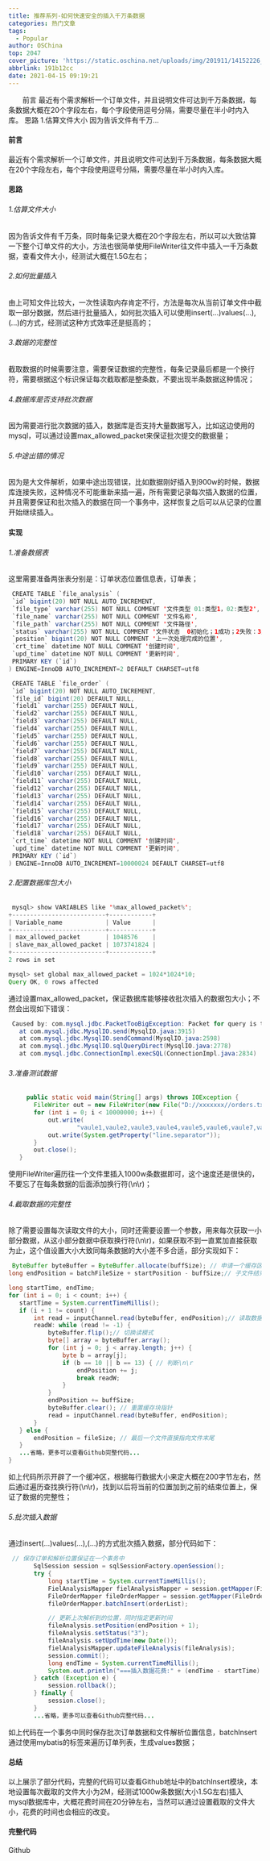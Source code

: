```yaml
---
title: 推荐系列-如何快速安全的插入千万条数据
categories: 热门文章
tags:
  - Popular
author: OSChina
top: 2047
cover_picture: 'https://static.oschina.net/uploads/img/201911/14152226_qN7v.jpg'
abbrlink: 191b12cc
date: 2021-04-15 09:19:21
---
```


&emsp;&emsp;前言 最近有个需求解析一个订单文件，并且说明文件可达到千万条数据，每条数据大概在20个字段左右，每个字段使用逗号分隔，需要尽量在半小时内入库。 思路 1.估算文件大小 因为告诉文件有千万...
<!-- more -->

                                                                                                                                                                                         
#### 前言 
最近有个需求解析一个订单文件，并且说明文件可达到千万条数据，每条数据大概在20个字段左右，每个字段使用逗号分隔，需要尽量在半小时内入库。 
 
#### 思路 
 
###### 1.估算文件大小 
因为告诉文件有千万条，同时每条记录大概在20个字段左右，所以可以大致估算一下整个订单文件的大小，方法也很简单使用FileWriter往文件中插入一千万条数据，查看文件大小，经测试大概在1.5G左右； 
 
###### 2.如何批量插入 
由上可知文件比较大，一次性读取内存肯定不行，方法是每次从当前订单文件中截取一部分数据，然后进行批量插入，如何批次插入可以使用insert(...)values(...),(...)的方式，经测试这种方式效率还是挺高的； 
 
###### 3.数据的完整性 
截取数据的时候需要注意，需要保证数据的完整性，每条记录最后都是一个换行符，需要根据这个标识保证每次截取都是整条数，不要出现半条数据这种情况； 
 
###### 4.数据库是否支持批次数据 
因为需要进行批次数据的插入，数据库是否支持大量数据写入，比如这边使用的mysql，可以通过设置max_allowed_packet来保证批次提交的数据量； 
 
###### 5.中途出错的情况 
因为是大文件解析，如果中途出现错误，比如数据刚好插入到900w的时候，数据库连接失败，这种情况不可能重新来插一遍，所有需要记录每次插入数据的位置，并且需要保证和批次插入的数据在同一个事务中，这样恢复之后可以从记录的位置开始继续插入。 
 
#### 实现 
 
###### 1.准备数据表 
这里需要准备两张表分别是：订单状态位置信息表，订单表； 
 ```java 
  CREATE TABLE `file_analysis` (
  `id` bigint(20) NOT NULL AUTO_INCREMENT,
  `file_type` varchar(255) NOT NULL COMMENT '文件类型 01:类型1，02:类型2',
  `file_name` varchar(255) NOT NULL COMMENT '文件名称',
  `file_path` varchar(255) NOT NULL COMMENT '文件路径',
  `status` varchar(255) NOT NULL COMMENT '文件状态  0初始化；1成功；2失败：3处理中',
  `position` bigint(20) NOT NULL COMMENT '上一次处理完成的位置',
  `crt_time` datetime NOT NULL COMMENT '创建时间',
  `upd_time` datetime NOT NULL COMMENT '更新时间',
  PRIMARY KEY (`id`)
) ENGINE=InnoDB AUTO_INCREMENT=2 DEFAULT CHARSET=utf8
  ```  
 ```java 
  CREATE TABLE `file_order` (
  `id` bigint(20) NOT NULL AUTO_INCREMENT,
  `file_id` bigint(20) DEFAULT NULL,
  `field1` varchar(255) DEFAULT NULL,
  `field2` varchar(255) DEFAULT NULL,
  `field3` varchar(255) DEFAULT NULL,
  `field4` varchar(255) DEFAULT NULL,
  `field5` varchar(255) DEFAULT NULL,
  `field6` varchar(255) DEFAULT NULL,
  `field7` varchar(255) DEFAULT NULL,
  `field8` varchar(255) DEFAULT NULL,
  `field9` varchar(255) DEFAULT NULL,
  `field10` varchar(255) DEFAULT NULL,
  `field11` varchar(255) DEFAULT NULL,
  `field12` varchar(255) DEFAULT NULL,
  `field13` varchar(255) DEFAULT NULL,
  `field14` varchar(255) DEFAULT NULL,
  `field15` varchar(255) DEFAULT NULL,
  `field16` varchar(255) DEFAULT NULL,
  `field17` varchar(255) DEFAULT NULL,
  `field18` varchar(255) DEFAULT NULL,
  `crt_time` datetime NOT NULL COMMENT '创建时间',
  `upd_time` datetime NOT NULL COMMENT '更新时间',
  PRIMARY KEY (`id`)
) ENGINE=InnoDB AUTO_INCREMENT=10000024 DEFAULT CHARSET=utf8
  ```  
 
###### 2.配置数据库包大小 
 ```java 
  mysql> show VARIABLES like '%max_allowed_packet%';
+--------------------------+------------+
| Variable_name            | Value      |
+--------------------------+------------+
| max_allowed_packet       | 1048576    |
| slave_max_allowed_packet | 1073741824 |
+--------------------------+------------+
2 rows in set

mysql> set global max_allowed_packet = 1024*1024*10;
Query OK, 0 rows affected
  ```  
通过设置max_allowed_packet，保证数据库能够接收批次插入的数据包大小；不然会出现如下错误： 
 ```java 
  Caused by: com.mysql.jdbc.PacketTooBigException: Packet for query is too large (4980577 > 1048576). You can change this value on the server by setting the max_allowed_packet' variable.
    at com.mysql.jdbc.MysqlIO.send(MysqlIO.java:3915)
    at com.mysql.jdbc.MysqlIO.sendCommand(MysqlIO.java:2598)
    at com.mysql.jdbc.MysqlIO.sqlQueryDirect(MysqlIO.java:2778)
    at com.mysql.jdbc.ConnectionImpl.execSQL(ConnectionImpl.java:2834)
  ```  
 
###### 3.准备测试数据 
 ```java 
      public static void main(String[] args) throws IOException {
        FileWriter out = new FileWriter(new File("D://xxxxxxx//orders.txt"));
        for (int i = 0; i < 10000000; i++) {
            out.write(
                    "vaule1,vaule2,vaule3,vaule4,vaule5,vaule6,vaule7,vaule8,vaule9,vaule10,vaule11,vaule12,vaule13,vaule14,vaule15,vaule16,vaule17,vaule18");
            out.write(System.getProperty("line.separator"));
        }
        out.close();
    }
  ```  
使用FileWriter遍历往一个文件里插入1000w条数据即可，这个速度还是很快的，不要忘了在每条数据的后面添加换行符(\n\r)； 
 
###### 4.截取数据的完整性 
除了需要设置每次读取文件的大小，同时还需要设置一个参数，用来每次获取一小部分数据，从这小部分数据中获取换行符(\n\r)，如果获取不到一直累加直接获取为止，这个值设置大小大致同每条数据的大小差不多合适，部分实现如下： 
 ```java 
  ByteBuffer byteBuffer = ByteBuffer.allocate(buffSize); // 申请一个缓存区
long endPosition = batchFileSize + startPosition - buffSize;// 子文件结束位置

long startTime, endTime;
for (int i = 0; i < count; i++) {
    startTime = System.currentTimeMillis();
    if (i + 1 != count) {
        int read = inputChannel.read(byteBuffer, endPosition);// 读取数据
        readW: while (read != -1) {
            byteBuffer.flip();// 切换读模式
            byte[] array = byteBuffer.array();
            for (int j = 0; j < array.length; j++) {
                byte b = array[j];
                if (b == 10 || b == 13) { // 判断\n\r
                    endPosition += j;
                    break readW;
                }
            }
            endPosition += buffSize;
            byteBuffer.clear(); // 重置缓存块指针
            read = inputChannel.read(byteBuffer, endPosition);
        }
    } else {
        endPosition = fileSize; // 最后一个文件直接指向文件末尾
    }
    ...省略，更多可以查看Github完整代码...
}
  ```  
如上代码所示开辟了一个缓冲区，根据每行数据大小来定大概在200字节左右，然后通过遍历查找换行符(\n\r)，找到以后将当前的位置加到之前的结束位置上，保证了数据的完整性； 
 
###### 5.批次插入数据 
通过insert(...)values(...),(...)的方式批次插入数据，部分代码如下： 
 ```java 
  // 保存订单和解析位置保证在一个事务中
        SqlSession session = sqlSessionFactory.openSession();
        try {
            long startTime = System.currentTimeMillis();
            FielAnalysisMapper fielAnalysisMapper = session.getMapper(FielAnalysisMapper.class);
            FileOrderMapper fileOrderMapper = session.getMapper(FileOrderMapper.class);
            fileOrderMapper.batchInsert(orderList);

            // 更新上次解析到的位置，同时指定更新时间
            fileAnalysis.setPosition(endPosition + 1);
            fileAnalysis.setStatus("3");
            fileAnalysis.setUpdTime(new Date());
            fielAnalysisMapper.updateFileAnalysis(fileAnalysis);
            session.commit();
            long endTime = System.currentTimeMillis();
            System.out.println("===插入数据花费:" + (endTime - startTime) + "ms===");
        } catch (Exception e) {
            session.rollback();
        } finally {
            session.close();
        }
        ...省略，更多可以查看Github完整代码...
  ```  
如上代码在一个事务中同时保存批次订单数据和文件解析位置信息，batchInsert通过使用mybatis的<foreach>标签来遍历订单列表，生成values数据； 
 
#### 总结 
以上展示了部分代码，完整的代码可以查看Github地址中的batchInsert模块，本地设置每次截取的文件大小为2M，经测试1000w条数据(大小1.5G左右)插入mysql数据库中，大概花费时间在20分钟左右，当然可以通过设置截取的文件大小，花费的时间也会相应的改变。 
 
#### 完整代码 
Github
                                        